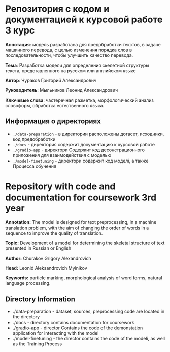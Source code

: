 # Репозитория с кодом и документацией к курсовой работе 3 курс

**Аннотация**: модель разработана для предобработки текстов, в задаче машинного перевода, с целью изменения порядка слов в последовательности, чтобы улучшить качество перевода.

**Тема**: Разработка модели для определения скелетной структуры текста, представленного на русском или английском языке

**Автор**: Чураков Григорий Александрович

**Руководитель**: Мыльников Леонид Александрович

**Ключевые слова**: частеречная разметка, морфологический анализ словоформ, обработка естественного языка.


## Информация о директориях

- `./data-preparation` - в директории расположены дотасет, исходники, код предобработки
- `./docs` - директория содержит документацию к курсовой работе
- `./gradio-app` - директори Содержит код десонстрационного приложения для взаимодействия с моделью
- `./model-finetuning` - директори содержит код моделі, а также Процесса обучения


# Repository with code and documentation for coursework 3rd year

**Annotation:** The model is designed for text preprocessing, in a machine translation problem, with the aim of changing the order of words in a sequence to improve the quality of translation.

**Topic:** Development of a model for determining the skeletal structure of text presented in Russian or English

**Author:** Churakov Grigory Alexandrovich

**Head:** Leonid Aleksandrovich Mylnikov

**Keywords:** particle marking, morphological analysis of word forms, natural language processing.


## Directory Information

- ./data-preparation - dataset, sources, preprocessing code are located in the directory
- ./docs - directory contains documentation for coursework
- ./gradio-app - director Contains the code of the demonstation application for interacting with the model
- ./model-finetuning - the director contains the code of the modelі, as well as the Training Process